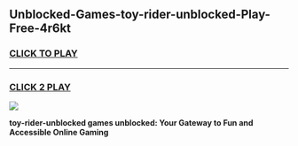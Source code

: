 
## Unblocked-Games-toy-rider-unblocked-Play-Free-4r6kt
<h3>
<a href="https://premium76.site?title=toy-rider-unblocked&ref=18A1">CLICK TO PLAY</a></h3>
<hr>

<h3>
<a href="https://premium76.site?title=toy-rider-unblocked&ref=18A1">CLICK 2 PLAY</a>
  
</h3>

<a href="https://premium76.site?title=toy-rider-unblocked&ref=18A1"><img src="https://clearcache.store/games.png"></a>


**toy-rider-unblocked games unblocked: Your Gateway to Fun and Accessible Online Gaming**
